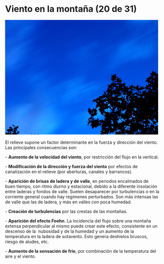 # Viento en la montaña (20 de 31)

![Viento](img/219838302_aa5009bae0.jpg)

El relieve supone un factor determinante en la fuerza y dirección del viento. Las principales consecuencias son:

\- **Aumento de la velocidad del viento**, por restricción del flujo en la vertical.

\- **Modificación de la dirección y fuerza del viento** por efectos de canalización en el relieve (por aberturas, canales y barrancos).

\- **Aparición de brisas de ladera y de valle**, en periodos encalmados de buen tiempo, con ritmo diurno y estacional, debido a la diferente insolación entre laderas y fondos de valle. Suelen desaparecer por turbulencias o en la corriente general cuando hay regímenes perturbados. Son más intensas las de valle que las de ladera, y más en valles con poca humedad.  

\- **Creación de turbulencias** por las crestas de las montañas.  

\- **Aparición del efecto Foehn**. La incidencia del flujo sobre una montaña extensa perpendicular al mismo puede crear este efecto, consistente en un descenso de la  nubosidad y de la humedad y un aumento de la temperatura en la ladera de sotavento. Esto genera deshielos bruscos, riesgo de aludes, etc.  

\- **Aumento de la sensación de frío**, por combinación de la temperatura del aire y el viento.  

